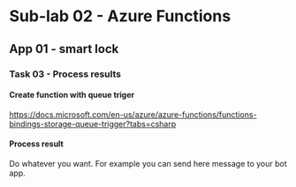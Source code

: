 # Sub-lab 02 - Azure Functions

## App 01 - smart lock

### Task 03 - Process results

#### Create function with queue triger

<https://docs.microsoft.com/en-us/azure/azure-functions/functions-bindings-storage-queue-trigger?tabs=csharp>

#### Process result

Do whatever you want. For example you can send here message to your bot app.
